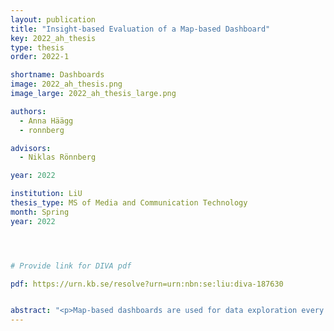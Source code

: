 ```yaml
---
layout: publication
title: "Insight-based Evaluation of a Map-based Dashboard"
key: 2022_ah_thesis
type: thesis
order: 2022-1

shortname: Dashboards
image: 2022_ah_thesis.png
image_large: 2022_ah_thesis_large.png

authors:
  - Anna Häägg
  - ronnberg

advisors:
  - Niklas Rönnberg

year: 2022

institution: LiU 
thesis_type: MS of Media and Communication Technology
month: Spring
year: 2022




# Provide link for DIVA pdf

pdf: https://urn.kb.se/resolve?urn=urn:nbn:se:liu:diva-187630


abstract: "<p>Map-based dashboards are used for data exploration every day. The present study used an insight-based methodology for evaluating a map-based dashboard that presents research findings of water management and ecosystem services in the Amazon. In addition to analyzing the insights gained from using the dashboard, the evaluation method was compared to standardized questionnaires and task-based evaluations. The result suggests that the dashboard enabled the participants to gain domain-relevant, complex insights regarding the topic presented. Furthermore, the insight-based analysis highlighted unexpected insights and hypotheses regarding causes and potential adaptation strategies for remediation. Although time- and resource-consuming, the insight-based methodology was shown to have the potential of thoroughly analyzing how end users can utilize map-based dashboards for data exploration and decision making. Finally, the insight-based methodology is argued to evaluate tools in scenarios more similar to real-life usage, compared to task-based evaluation methods.</p>"
---
```



